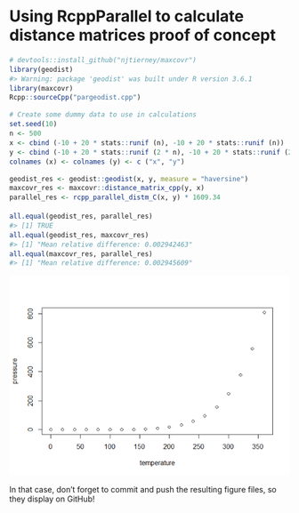 
<!-- README.md is generated from README.Rmd. Please edit that file -->

# Using RcppParallel to calculate distance matrices proof of concept

<!-- badges: start -->

<!-- badges: end -->

``` r
# devtools::install_github("njtierney/maxcovr")
library(geodist)
#> Warning: package 'geodist' was built under R version 3.6.1
library(maxcovr)
Rcpp::sourceCpp("pargeodist.cpp")
```

``` r
# Create some dummy data to use in calculations
set.seed(10)
n <- 500
x <- cbind (-10 + 20 * stats::runif (n), -10 + 20 * stats::runif (n))
y <- cbind (-10 + 20 * stats::runif (2 * n), -10 + 20 * stats::runif (2 * n))
colnames (x) <- colnames (y) <- c ("x", "y")
```

``` r
geodist_res <- geodist::geodist(x, y, measure = "haversine")
maxcovr_res <- maxcovr::distance_matrix_cpp(y, x)
parallel_res <- rcpp_parallel_distm_C(x, y) * 1609.34

all.equal(geodist_res, parallel_res)
#> [1] TRUE
all.equal(geodist_res, maxcovr_res)
#> [1] "Mean relative difference: 0.002942463"
all.equal(maxcovr_res, parallel_res)
#> [1] "Mean relative difference: 0.002945609"
```

![](README_files/figure-gfm/pressure-1.png)<!-- -->

In that case, don’t forget to commit and push the resulting figure
files, so they display on GitHub\!
